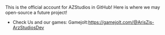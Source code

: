 This is the official account for AZStudios in GitHub!
Here is where we may open-source a future project!

- Check Us and our games:
Gamejolt:https://gamejolt.com/@ArisZis-ArzStudiosDev



